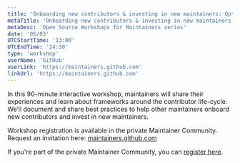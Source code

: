 ```yaml
---
title: 'Onboarding new contributors & investing in new maintainers: Option 2'
metaTitle: 'Onboarding new contributors & investing in new maintainers'
metaDesc: 'Open Source Workshops for Maintainers series'
date: '05/03'
UTCStartTime: '13:00'
UTCEndTime: '24:30'
type: 'workshop'
userName: 'GitHub'
userLink: 'https://maintainers.github.com'
linkUrl: 'https://maintainers.github.com'
---
```


In this 90-minute interactive workshop, maintainers will share their experiences and learn about frameworks around the contributor life-cycle. We’ll document and share best practices to help other maintainers onboard new contributors and invest in new maintainers.

Workshop registration is available in the private Maintainer Community. Request an invitation here: [maintainers.github.com](https://maintainers.github.com)

If you're part of the private Maintainer Community, you can [register here](https://github.com/community/maintainers/discussions/308).
